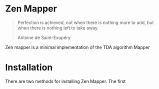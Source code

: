 # Zen Mapper

> Perfection is achieved, not when there is nothing more to add, but when there
> is nothing left to take away.
>
> Antoine de Saint-Exupéry

Zen mapper is a minimal implementation of the TDA algorithm Mapper

# Installation

There are two methods for installing Zen Mapper. The first

